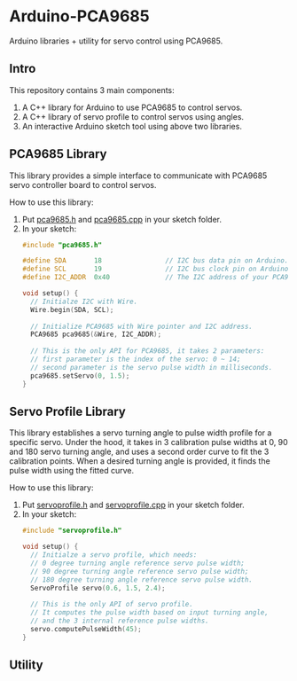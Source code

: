 # Arduino-PCA9685

Arduino libraries + utility for servo control using PCA9685.

## Intro

This repository contains 3 main components:

1. A C++ library for Arduino to use PCA9685 to control servos.
1. A C++ library of servo profile to control servos using angles.
1. An interactive Arduino sketch tool using above two libraries.

## PCA9685 Library

This library provides a simple interface to communicate with PCA9685 servo controller board to control servos.

How to use this library:

1. Put [pca9685.h](sketch/pca9685.h) and [pca9685.cpp](sketch/pca9685.cpp) in your sketch folder.
1. In your sketch:
   ```c
   #include "pca9685.h"
   
   #define SDA       18                // I2C bus data pin on Arduino.
   #define SCL       19                // I2C bus clock pin on Arduino.
   #define I2C_ADDR  0x40              // The I2C address of your PCA9685.
   
   void setup() {
     // Initialze I2C with Wire.
     Wire.begin(SDA, SCL);
     
     // Initialize PCA9685 with Wire pointer and I2C address.
     PCA9685 pca9685(&Wire, I2C_ADDR);
     
     // This is the only API for PCA9685, it takes 2 parameters:
     // first parameter is the index of the servo: 0 ~ 14;
     // second parameter is the servo pulse width in milliseconds.
     pca9685.setServo(0, 1.5);
   }
   ```

## Servo Profile Library

This library establishes a servo turning angle to pulse width profile for a specific servo. Under the hood, it takes in 3 calibration pulse widths at 0, 90 and 180 servo turning angle, and uses a second order curve to fit the 3 calibration points. When a desired turning angle is provided, it finds the pulse width using the fitted curve.

How to use this library:
1. Put [servoprofile.h](sketch/servoprofile.h) and [servoprofile.cpp](sketch/servoprofile.cpp) in your sketch folder.
1. In your sketch:
   ```c
   #include "servoprofile.h"
   
   void setup() {
     // Initialze a servo profile, which needs:
     // 0 degree turning angle reference servo pulse width;
     // 90 degree turning angle reference servo pulse width;
     // 180 degree turning angle reference servo pulse width.
     ServoProfile servo(0.6, 1.5, 2.4);
     
     // This is the only API of servo profile.
     // It computes the pulse width based on input turning angle,
     // and the 3 internal reference pulse widths.
     servo.computePulseWidth(45);
   }
   ```

## Utility


